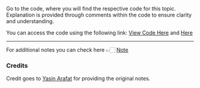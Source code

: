 Go to the code, where you will find the respective code for this topic. Explanation is provided through comments within the code to ensure clarity and understanding.

You can access the code using the following link:
[View Code Here](https://github.com/AbuTaher003/Machine-Learning-ML-/blob/main/Code/36_1_mean_median_imputation.ipynb)
and
[Here]()

---
For additional notes you can check here 👉🏻 [Note](https://drive.google.com/file/d/1lUQrG4xEzLebNKwJwjLVVp3qPzyxQryi/view)

### Credits

Credit goes to [Yasin Arafat](https://github.com/yasin-arafat-05) for providing the original notes.
